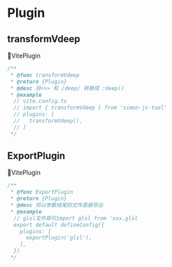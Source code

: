 # Plugin
## transformVdeep
🧿VitePlugin
```typescript
/**
 * @func transformVdeep
 * @return {Plugin}
 * @desc 将>>> 和 /deep/ 转换成 :deep()
 * @example
  // vite.config.ts
  // import { transformVdeep } from 'simon-js-tool'
  // plugins: [
  //   transformVdeep(),
  // ]
 */
```
## ExportPlugin
🧿VitePlugin
```typescript
/**
 * @func ExportPlugin
 * @return {Plugin}
 * @desc 将以参数结尾的文件直接导出
 * @example
  // glsl文件即可import glsl from 'xxx.glsl
  export default defineConfig({
    plugins: [
      exportPlugin('glsl'),
    ],
  })
 */
```
